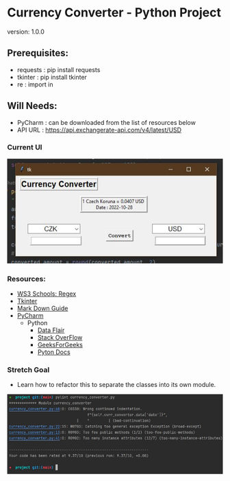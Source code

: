 # Currency Converter - Python Project
version: 1.0.0

## Prerequisites:
- requests : pip install requests
- tkinter : pip install tkinter
- re : import in

## Will Needs:
- PyCharm : can be downloaded from the list of resources below
- API URL : https://api.exchangerate-api.com/v4/latest/USD

### Current UI
![tkinter](lib/tkinter.JPG)

### Resources:
- [WS3 Schools: Regex](https://www.w3schools.com/python/python_regex.asp)
- [Tkinter](https://docs.python.org/3/library/tkinter.html)
- [Mark Down Guide](https://www.markdownguide.org/basic-syntax/)
- [PyCharm](https://www.jetbrains.com/pycharm/)
  - Python 
    - [Data Flair](https://data-flair.training/)
    - [Stack OverFlow](https://stackoverflow.com/)
    - [GeeksForGeeks](https://www.geeksforgeeks.org/python-programming-language/)
    - [Pyton Docs](https://docs.python.org/3/howto/functional.html)
  
### Stretch Goal
 - Learn how to refactor this to separate the classes into its own module.

![pylint](lib/pylintV1.JPG)